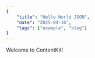 ```yaml
---
{
    "title": "Hello World JSON",
    "date": "2025-04-16",
    "tags": ["example", "blog"]
}
---
```


Welcome to ContentKit!
